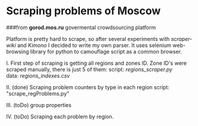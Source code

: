 Scraping problems of Moscow
=====================
###from **gorod.mos.ru** govermental crowdsourcing platform

Platform is pretty hard to scrape, so after several experiments with *scraper-wiki* and *Kimono* I decided to write my own parser. It uses selenium web-browsing library for python to camouflage script as a common browser.

I. First step of scraping is getting all regions and zones ID. Zone ID's were scraped manually, there is just 5 of them:
script: *regions_scraper.py*  
data: *regions_indexes.csv*

II. (done) Scraping problem counters by type in each region
script: "scrape_regProblems.py"

III. (toDo) group properties

IV. (toDo) Scraping each problem by region.



